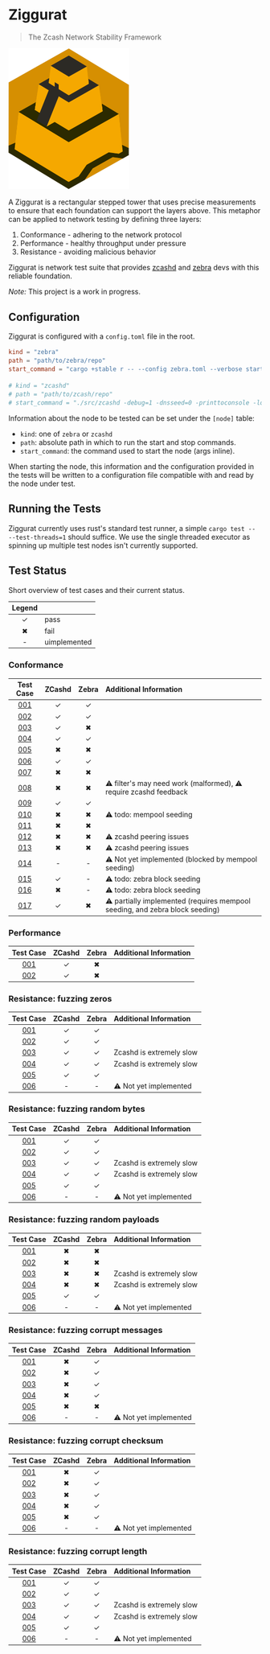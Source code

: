 # Ziggurat
> The Zcash Network Stability Framework

<img src="./logo.png" alt="Ziggurat Logo" width="240" />

A Ziggurat is a rectangular stepped tower that uses precise measurements to ensure
that each foundation can support the layers above. This metaphor can be applied to
network testing by defining three layers:

1. Conformance - adhering to the network protocol
2. Performance - healthy throughput under pressure
3. Resistance - avoiding malicious behavior

Ziggurat is network test suite that provides [zcashd](https://github.com/zcash/zcash)
and [zebra](https://github.com/ZcashFoundation/zebra) devs with this reliable foundation.

*Note:* This project is a work in progress.

## Configuration

Ziggurat is configured with a `config.toml` file in the root.

```toml
kind = "zebra"
path = "path/to/zebra/repo"
start_command = "cargo +stable r -- --config zebra.toml --verbose start"

# kind = "zcashd"
# path = "path/to/zcash/repo"
# start_command = "./src/zcashd -debug=1 -dnsseed=0 -printtoconsole -logips=1 -listenonion=0 -dns=0 -conf=/path/to/zcash/repo/zcash.conf"
```

Information about the node to be tested can be set under the `[node]` table:

- `kind`: one of `zebra` or `zcashd`
- `path`: absolute path in which to run the start and stop commands.
- `start_command`: the command used to start the node (args inline).

When starting the node, this information and the configuration provided in the tests will be written to a configuration file compatible with and read by the node under test.

## Running the Tests

Ziggurat currently uses rust's standard test runner, a simple `cargo test -- --test-threads=1` should suffice. We use the single threaded executor as spinning up multiple test nodes isn't currently supported.

## Test Status

Short overview of test cases and their current status.

| Legend | |
| :----: |--|
| ✓ | pass |
| ✖ | fail |
| - | uimplemented |

### Conformance

| Test Case                         | ZCashd | Zebra | Additional Information |
| :-------------------------------: | :----: | :---: | :--------------------- |
| [001](SPEC.md#ZG-CONFORMANCE-001) |   ✓    |   ✓   |
| [002](SPEC.md#ZG-CONFORMANCE-002) |   ✓    |   ✓   |
| [003](SPEC.md#ZG-CONFORMANCE-003) |   ✓    |   ✖   |
| [004](SPEC.md#ZG-CONFORMANCE-004) |   ✓    |   ✓   |
| [005](SPEC.md#ZG-CONFORMANCE-005) |   ✖    |   ✖   |
| [006](SPEC.md#ZG-CONFORMANCE-006) |   ✓    |   ✓   |
| [007](SPEC.md#ZG-CONFORMANCE-007) |   ✖    |   ✖   |
| [008](SPEC.md#ZG-CONFORMANCE-008) |   ✖    |   ✖   | ⚠ filter's may need work (malformed), ⚠ require zcashd feedback
| [009](SPEC.md#ZG-CONFORMANCE-009) |   ✓    |   ✓   |
| [010](SPEC.md#ZG-CONFORMANCE-010) |   ✖    |   ✖   | ⚠ todo: mempool seeding
| [011](SPEC.md#ZG-CONFORMANCE-011) |   ✖    |   ✖   |
| [012](SPEC.md#ZG-CONFORMANCE-012) |   ✖    |   ✖   | ⚠ zcashd peering issues
| [013](SPEC.md#ZG-CONFORMANCE-013) |   ✖    |   ✖   | ⚠ zcashd peering issues
| [014](SPEC.md#ZG-CONFORMANCE-014) |   -    |   -   | ⚠ Not yet implemented (blocked by mempool seeding)
| [015](SPEC.md#ZG-CONFORMANCE-015) |   ✓    |   -   | ⚠ todo: zebra block seeding
| [016](SPEC.md#ZG-CONFORMANCE-016) |   ✖    |   -   | ⚠ todo: zebra block seeding
| [017](SPEC.md#ZG-CONFORMANCE-017) |   ✓    |   ✖   | ⚠ partially implemented (requires mempool seeding, and zebra block seeding)

### Performance

| Test Case                         | ZCashd | Zebra | Additional Information |
| :-------------------------------: | :----: | :---: | :--------------------- |
| [001](SPEC.md#ZG-PERFORMANCE-001) |   ✓    |   ✖   |
| [002](SPEC.md#ZG-PERFORMANCE-002) |   ✓    |   ✖   |

### Resistance: fuzzing zeros

| Test Case                         | ZCashd | Zebra | Additional Information |
| :-------------------------------: | :----: | :---: | :--------------------- |
| [001](SPEC.md#ZG-RESISTANCE-001)  |   ✓    |   ✓   |
| [002](SPEC.md#ZG-RESISTANCE-002)  |   ✓    |   ✓   |
| [003](SPEC.md#ZG-RESISTANCE-003)  |   ✓    |   ✓   | Zcashd is extremely slow
| [004](SPEC.md#ZG-RESISTANCE-004)  |   ✓    |   ✓   | Zcashd is extremely slow
| [005](SPEC.md#ZG-RESISTANCE-005)  |   ✓    |   ✓   |
| [006](SPEC.md#ZG-RESISTANCE-006)  |   -    |   -   | ⚠ Not yet implemented

### Resistance: fuzzing random bytes

| Test Case                         | ZCashd | Zebra | Additional Information |
| :-------------------------------: | :----: | :---: | :--------------------- |
| [001](SPEC.md#ZG-RESISTANCE-001)  |   ✓    |   ✓   |
| [002](SPEC.md#ZG-RESISTANCE-002)  |   ✓    |   ✓   |
| [003](SPEC.md#ZG-RESISTANCE-003)  |   ✓    |   ✓   | Zcashd is extremely slow
| [004](SPEC.md#ZG-RESISTANCE-004)  |   ✓    |   ✓   | Zcashd is extremely slow
| [005](SPEC.md#ZG-RESISTANCE-005)  |   ✓    |   ✓   |
| [006](SPEC.md#ZG-RESISTANCE-006)  |   -    |   -   | ⚠ Not yet implemented

### Resistance: fuzzing random payloads

| Test Case                         | ZCashd | Zebra | Additional Information |
| :-------------------------------: | :----: | :---: | :--------------------- |
| [001](SPEC.md#ZG-RESISTANCE-001)  |   ✖    |   ✖   |
| [002](SPEC.md#ZG-RESISTANCE-002)  |   ✖    |   ✖   |
| [003](SPEC.md#ZG-RESISTANCE-003)  |   ✖    |   ✖   | Zcashd is extremely slow
| [004](SPEC.md#ZG-RESISTANCE-004)  |   ✖    |   ✖   | Zcashd is extremely slow
| [005](SPEC.md#ZG-RESISTANCE-005)  |   ✓    |   ✓   |
| [006](SPEC.md#ZG-RESISTANCE-006)  |   -    |   -   | ⚠ Not yet implemented

### Resistance: fuzzing corrupt messages

| Test Case                         | ZCashd | Zebra | Additional Information |
| :-------------------------------: | :----: | :---: | :--------------------- |
| [001](SPEC.md#ZG-RESISTANCE-001)  |   ✖    |   ✓   |
| [002](SPEC.md#ZG-RESISTANCE-002)  |   ✖    |   ✓   |
| [003](SPEC.md#ZG-RESISTANCE-003)  |   ✖    |   ✓   |
| [004](SPEC.md#ZG-RESISTANCE-004)  |   ✖    |   ✓   |
| [005](SPEC.md#ZG-RESISTANCE-005)  |   ✖    |   ✖   |
| [006](SPEC.md#ZG-RESISTANCE-006)  |   -    |   -   | ⚠ Not yet implemented

### Resistance: fuzzing corrupt checksum

| Test Case                         | ZCashd | Zebra | Additional Information |
| :-------------------------------: | :----: | :---: | :--------------------- |
| [001](SPEC.md#ZG-RESISTANCE-001)  |   ✖    |   ✓   |
| [002](SPEC.md#ZG-RESISTANCE-002)  |   ✖    |   ✓   |
| [003](SPEC.md#ZG-RESISTANCE-003)  |   ✖    |   ✓   |
| [004](SPEC.md#ZG-RESISTANCE-004)  |   ✖    |   ✓   |
| [005](SPEC.md#ZG-RESISTANCE-005)  |   ✖    |   ✓   |
| [006](SPEC.md#ZG-RESISTANCE-006)  |   -    |   -   | ⚠ Not yet implemented

### Resistance: fuzzing corrupt length

| Test Case                         | ZCashd | Zebra | Additional Information |
| :-------------------------------: | :----: | :---: | :--------------------- |
| [001](SPEC.md#ZG-RESISTANCE-001)  |   ✓    |   ✓   |
| [002](SPEC.md#ZG-RESISTANCE-002)  |   ✓    |   ✓   |
| [003](SPEC.md#ZG-RESISTANCE-003)  |   ✓    |   ✓   | Zcashd is extremely slow
| [004](SPEC.md#ZG-RESISTANCE-004)  |   ✓    |   ✓   | Zcashd is extremely slow
| [005](SPEC.md#ZG-RESISTANCE-005)  |   ✓    |   ✓   |
| [006](SPEC.md#ZG-RESISTANCE-006)  |   -    |   -   | ⚠ Not yet implemented
